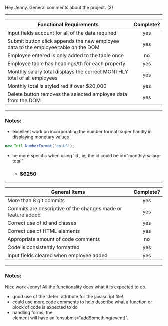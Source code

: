 Hey Jenny. General comments about the project. (3)

---

| Functional Requirements                                                            | Complete? |
| ---------------------------------------------------------------------------------- | :-------: |
| Input fields account for all of the data required                                  |    yes    |
| Submit button click appends the new employee data to the employee table on the DOM |    yes    |
| Employee entered is only added to the table once                                   |    no     |
| Employee table has headings/th for each property                                   |    yes    |
| Monthly salary total displays the correct MONTHLY total of all employees           |    yes    |
| Monthly total is styled red if over $20,000                                        |    yes    |
| Delete button removes the selected employee data from the DOM                      |    yes    |

---

### Notes:

- excellent work on incorporating the number format! super handly in displaying monetary values

```js
new Intl.NumberFormat('en-US');
```

- be more specific when using 'id', ie, the id could be id="monthly-salary-total"
  - <h3 id="hThreeTwo">$6250</h3>

---

| General Items                                                | Complete? |
| ------------------------------------------------------------ | :-------: |
| More than 8 git commits                                      |    yes    |
| Commits are descriptive of the changes made or feature added |    yes    |
| Correct use of id and classes                                |    yes    |
| Correct use of HTML elements                                 |    yes    |
| Appropriate amount of code comments                          |    no     |
| Code is consistently formatted                               |    yes    |
| Input fields cleared when employee added                     |    yes    |

---

### Notes:

Nice work Jenny! All the functionality does what it is expected to do.

- good use of the 'defer' attribute for the javascript file!
- could use more code comments to help describe what a function or block of code is expected to do
- handling forms; the <form> element will have an 'onsubmit="addSomething(event)".
